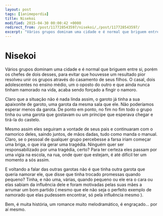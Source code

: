 ```yaml
---
layout: post
tags: [1animepordia]
title: Nisekoi
modified: 2015-04-30 00:00:42 +0000
redirect_from: /post/117728543597/nisekoi/,/post/117728543597/
excerpt: "Vários grupos dominam uma cidade e é normal que briguem entre si, porém os chefes de dois desses, para evitar que houvesse um resultado pior resolveu unir os grupos através do casamento de seus filhos. O casal, dois adolescentes no ensino médio, um o oposto do outro e que ainda nunca tinham namorado na vida, acaba sendo forçado a fingir o namoro."
---
```


Nisekoi
=======

Vários grupos dominam uma cidade e é normal que briguem entre si, porém
os chefes de dois desses, para evitar que houvesse um resultado pior
resolveu unir os grupos através do casamento de seus filhos. O casal,
dois adolescentes no ensino médio, um o oposto do outro e que ainda
nunca tinham namorado na vida, acaba sendo forçado a fingir o namoro.

Claro que a situação não é nada linda assim, o garoto já tinha a sua
apaixonite de garoto, uma garota da mesma sala que ele. Não poderíamos
esperar menos da garota. De ponto em ponto, no fim no fim todo o grupo
tinha ou uma garota que gostavam ou um príncipe que esperava chegar e
tirá-la do castelo.

Mesmo assim eles seguiram a vontade de seus pais e continuaram com o
namorico deles, saindo juntos, de mãos dadas, tudo como manda o manual.
Claro, se o pessoal de qualquer grupo percebesse a farsa iriam começar
uma briga, o que iria gerar uma tragédia. Ninguém quer ser
responsabilizado por uma tragédia, certo? Para ter certeza eles passam
por uma vigia na escola, na rua, onde quer que estejam, é até difícil
ter um momento a sós assim.

E voltando a falar das outras garotas não é que tinha outra garota que
queria namorar ele, que disse que tinha trocado promessas quando
pequeno? Tinha, e não uma, várias, quando pequeno ou ele era o cara ou
elas sabiam da influência dele e foram motivadas pelas suas mães a
arrumar um bom partido ( mesmo que ele não seja o perfeito exemplo de
namorado que elas pudessem encontrar, só pela influência mesmo ).

Bem, é muita história, um romance muito melodramático, é engraçado… por
aí mesmo.


